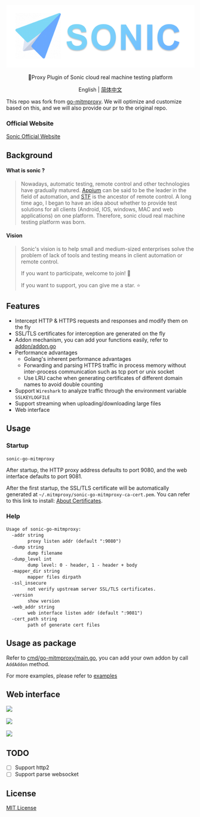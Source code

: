 <p align="center">
  <img src="https://raw.githubusercontent.com/SonicCloudOrg/sonic-server/main/logo.png">
</p>
<p align="center">🎉Proxy Plugin of Sonic cloud real machine testing platform</p>
<p align="center">
  <span>English |</span>
  <a href="https://github.com/SonicCloudOrg/sonic-go-mitmproxy/blob/main/README_CN.md">  
     简体中文
  </a>
</p>

This repo was fork from [go-mitmproxy](https://github.com/lqqyt2423/go-mitmproxy).
We will optimize and customize based on this, and we will also provide our pr to the original repo.

### Official Website
[Sonic Official Website](https://sonic-cloud.gitee.io)
## Background

#### What is sonic ?

> Nowadays, automatic testing, remote control and other technologies have gradually matured. [Appium](https://github.com/appium/appium) can be said to be the leader in the field of automation, and [STF](https://github.com/openstf/stf) is the ancestor of remote control. A long time ago, I began to have an idea about whether to provide test solutions for all clients (Android, IOS, windows, MAC and web applications) on one platform. Therefore, sonic cloud real machine testing platform was born.

#### Vision

> Sonic's vision is to help small and medium-sized enterprises solve the problem of lack of tools and testing means in client automation or remote control.
>
>If you want to participate, welcome to join! 💪
>
>If you want to support, you can give me a star. ⭐


## Features

- Intercept HTTP & HTTPS requests and responses and modify them on the fly
- SSL/TLS certificates for interception are generated on the fly
- Addon mechanism, you can add your functions easily, refer to [addon/addon.go](./addon/addon.go)
- Performance advantages
  - Golang's inherent performance advantages
  - Forwarding and parsing HTTPS traffic in process memory without inter-process communication such as tcp port or unix socket
  - Use LRU cache when generating certificates of different domain names to avoid double counting
- Support `Wireshark` to analyze traffic through the environment variable `SSLKEYLOGFILE`
- Support streaming when uploading/downloading large files
- Web interface

## Usage

### Startup

```
sonic-go-mitmproxy
```

After startup, the HTTP proxy address defaults to port 9080, and the web interface defaults to port 9081.

After the first startup, the SSL/TLS certificate will be automatically generated at `~/.mitmproxy/sonic-go-mitmproxy-ca-cert.pem`. You can refer to this link to install: [About Certificates](https://docs.mitmproxy.org/stable/concepts-certificates/).

### Help

```
Usage of sonic-go-mitmproxy:
  -addr string
    	proxy listen addr (default ":9080")
  -dump string
    	dump filename
  -dump_level int
    	dump level: 0 - header, 1 - header + body
  -mapper_dir string
    	mapper files dirpath
  -ssl_insecure
    	not verify upstream server SSL/TLS certificates.
  -version
    	show version
  -web_addr string
    	web interface listen addr (default ":9081")
  -cert_path string
    	path of generate cert files
```

## Usage as package

Refer to [cmd/go-mitmproxy/main.go](./cmd/go-mitmproxy/main.go), you can add your own addon by call `AddAddon` method.

For more examples, please refer to [examples](./examples)

## Web interface

![](./assets/web-1.png)

![](./assets/web-2.png)

![](./assets/web-3.png)

## TODO

- [ ] Support http2
- [ ] Support parse websocket

## License

[MIT License](./LICENSE)
